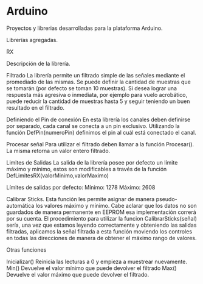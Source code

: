 # Arduino
Proyectos y librerias desarrolladas para la plataforma Arduino.

Librerías agregadas.

RX

Descripción de la librería.

Filtrado
La librería permite un filtrado simple de las señales mediante el promediado de las mismas. Se puede definir la cantidad de muestras que se tomarán (por defecto se toman 10 muestras). Si desea lograr una respuesta más agresiva o inmediata, por ejemplo para vuelo acrobático, puede reducir la cantidad de muestras hasta 5 y seguir teniendo un buen resultado en el filtrado.

Definiendo el Pin de conexión
En esta librería los canales deben definirse por separado, cada canal se conecta a un pin exclusivo. Utilizando la función DefPin(numeroPin) definimos el pin al cuál está conectado el canal.

Procesar señal
Para utilizar el filtrado deben llamar a la función Procesar(). La misma retorna un valor entero filtrado.

Limites de Salidas
La salida de la librería posee por defecto un límite máximo y mínimo, estos son modificables a través de la función DefLimitesRX(valorMinimo,valorMaximo)

Límites de salidas por defecto:
Mínimo: 1278
Máximo: 2608

Calibrar Sticks.
Esta función les permite asignar de manera pseudo-automática los valores máximo y mínimo. Cabe aclarar que los datos no son guardados de manera permanente en EEPROM esa implementación correrá por su cuenta.
El procedimiento para utilizar la funcion CalibrarSticks(señal) sería, una vez que estamos leyendo correctamente y obteniendo las salidas filtradas, aplicamos la señal filtrada a esta función moviendo los controles en todas las direcciones de manera de obtener el máximo rango de valores.

Otras funciones

Inicializar() Reinicia las lecturas a 0 y empieza a muestrear nuevamente.
Min() Devuelve el valor mínimo que puede devolver el filtrado
Max() Devuelve el valor máximo que puede devolver el filtrado.

